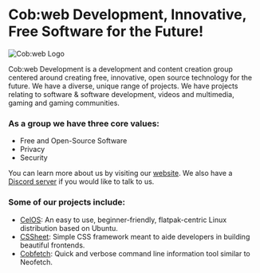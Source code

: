 # Cob:web Development,  Innovative, Free Software for the Future!

![Cob:web Logo](https://cobweb-aclevo.org/assets/logo-trans.png)


Cob:web Development is a development and content creation group centered around creating free, innovative, open source technology for the future. We have a diverse, unique range of projects. We have projects relating to software & software development, videos and multimedia, gaming and gaming communities.

### As a group we have three core values:
- Free and Open-Source Software
- Privacy
- Security

You can learn more about us by visiting our [website](https://cobweb-aclevo.org/). We also have a [Discord server](https://discord.gg/z3GXvGtuek) if you would like to talk to us.

### Some of our projects include:
- [CelOS](https://celos.cobweb-aclevo.org/): An easy to use, beginner-friendly, flatpak-centric Linux distribution based on Ubuntu.
- [CSSheet](https://github.com/TeamCobweb/cssheet): Simple CSS framework meant to aide developers in building beautiful frontends.
- [Cobfetch](https://github.com/MathGeniusJodie/tuxfetch): Quick and verbose command line information tool similar to Neofetch.
